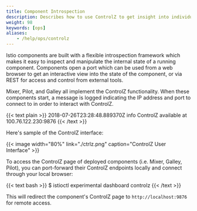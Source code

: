 ```yaml
---
title: Component Introspection
description: Describes how to use ControlZ to get insight into individual running components.
weight: 98
keywords: [ops]
aliases:
    - /help/ops/controlz
---
```


Istio components are built with a flexible introspection framework which makes it easy to inspect and manipulate the internal state
of a running component. Components open a port which can be used from a web browser to get an interactive view into the state of the
component, or via REST for access and control from external tools.

Mixer, Pilot, and Galley all implement the ControlZ functionality. When these components start, a message is logged indicating the
IP address and port to connect to in order to interact with ControlZ.

{{< text plain >}}
2018-07-26T23:28:48.889370Z     info    ControlZ available at 100.76.122.230:9876
{{< /text >}}

Here's sample of the ControlZ interface:

{{< image width="80%" link="./ctrlz.png" caption="ControlZ User Interface" >}}

To access the ControlZ page of deployed components (i.e. Mixer, Galley, Pilot), you can port-forward their ControlZ endpoints
locally and connect through your local browser:

{{< text bash >}}
$ istioctl experimental dashboard controlz <podname>
{{< /text >}}

This will redirect the component's ControlZ page to `http://localhost:9876` for remote access.

